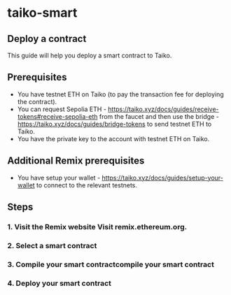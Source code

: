 # taiko-smart

## Deploy a contract
This guide will help you deploy a smart contract to Taiko.

## Prerequisites
- You have testnet ETH on Taiko (to pay the transaction fee for deploying the contract).
- You can request Sepolia ETH - https://taiko.xyz/docs/guides/receive-tokens#receive-sepolia-eth from the faucet and then use the bridge - https://taiko.xyz/docs/guides/bridge-tokens to send testnet ETH to Taiko.
- You have the private key to the account with testnet ETH on Taiko.

## Additional Remix prerequisites
- You have setup your wallet - https://taiko.xyz/docs/guides/setup-your-wallet to connect to the relevant testnets.

## Steps
### 1. Visit the Remix website Visit remix.ethereum.org.
### 2. Select a smart contract
### 3. Compile your smart contractcompile your smart contract
### 4. Deploy your smart contract
